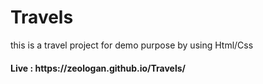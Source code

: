 # Travels
this is a travel project for demo purpose by using Html/Css
<h4>Live : https://zeologan.github.io/Travels/</h4>


